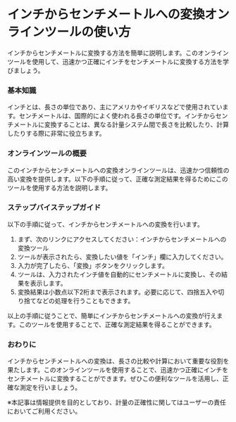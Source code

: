 インチからセンチメートルへの変換オンラインツールの使い方
============================

インチからセンチメートルに変換する方法を簡単に説明します。このオンラインツールを使用して、迅速かつ正確にインチをセンチメートルに変換する方法を学びましょう。

### 基本知識

インチとは、長さの単位であり、主にアメリカやイギリスなどで使用されています。センチメートルは、国際的によく使われる長さの単位です。インチからセンチメートルに変換することは、異なる計量システム間で長さを比較したり、計算したりする際に非常に役立ちます。

### オンラインツールの概要

このインチからセンチメートルへの変換オンラインツールは、迅速かつ信頼性の高い変換を提供します。以下の手順に従って、正確な測定結果を得るためにこのツールを使用する方法を説明します。

### ステップバイステップガイド

以下の手順に従って、インチからセンチメートルへの変換を行います。

1. まず、次のリンクにアクセスしてください：インチからセンチメートルへの変換ツール
2. ツールが表示されたら、変換したい値を「インチ」欄に入力してください。
3. 入力が完了したら、「変換」ボタンをクリックします。
4. ツールは、入力されたインチ値を自動的にセンチメートルに変換し、その結果を表示します。
5. 変換結果は小数点以下2桁まで表示されます。必要に応じて、四捨五入や切り捨てなどの処理を行うこともできます。

以上の手順に従うことで、簡単にインチからセンチメートルへの変換が行えます。このツールを使用することで、正確な測定結果を得ることができます。

### おわりに

インチからセンチメートルへの変換は、長さの比較や計算において重要な役割を果たします。このオンラインツールを使用することで、迅速かつ正確にインチをセンチメートルに変換することができます。ぜひこの便利なツールを活用し、正確な測定を行いましょう。

※本記事は情報提供を目的としており、計量の正確性に関してはユーザーの責任においてご利用ください。